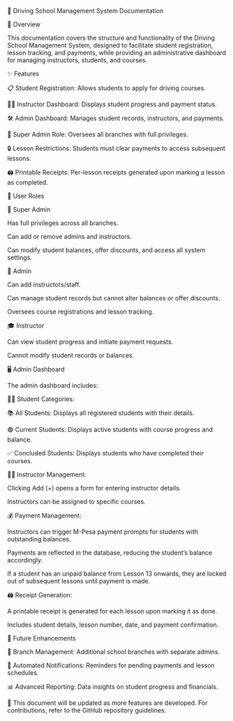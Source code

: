 🚗 Driving School Management System Documentation

📌 Overview

This documentation covers the structure and functionality of the Driving School Management System, designed to facilitate student registration, lesson tracking, and payments, while providing an administrative dashboard for managing instructors, students, and courses.

✨ Features

📋 Student Registration: Allows students to apply for driving courses.

🧑‍🏫 Instructor Dashboard: Displays student progress and payment status.

🛠️ Admin Dashboard: Manages student records, instructors, and payments.

👑 Super Admin Role: Oversees all branches with full privileges.

🔒 Lesson Restrictions: Students must clear payments to access subsequent lessons.

🖨️ Printable Receipts: Per-lesson receipts generated upon marking a lesson as completed.

👥 User Roles

🔰 Super Admin

Has full privileges across all branches.

Can add or remove admins and instructors.

Can modify student balances, offer discounts, and access all system settings.

🏢 Admin

Can add instructors/staff.

Can manage student records but cannot alter balances or offer discounts.

Oversees course registrations and lesson tracking.

🎓 Instructor

Can view student progress and initiate payment requests.

Cannot modify student records or balances.

🖥️ Admin Dashboard

The admin dashboard includes:

👨‍🎓 Student Categories:

📚 All Students: Displays all registered students with their details.

🟢 Current Students: Displays active students with course progress and balance.

✅ Concluded Students: Displays students who have completed their courses.

👩‍🏫 Instructor Management:

Clicking Add (+) opens a form for entering instructor details.

Instructors can be assigned to specific courses.

💰 Payment Management:

Instructors can trigger M-Pesa payment prompts for students with outstanding balances.

Payments are reflected in the database, reducing the student’s balance accordingly.

If a student has an unpaid balance from Lesson 13 onwards, they are locked out of subsequent lessons until payment is made.

🖨️ Receipt Generation:

A printable receipt is generated for each lesson upon marking it as done.

Includes student details, lesson number, date, and payment confirmation.

🚀 Future Enhancements

🏫 Branch Management: Additional school branches with separate admins.

🔔 Automated Notifications: Reminders for pending payments and lesson schedules.

📊 Advanced Reporting: Data insights on student progress and financials.

📢 This document will be updated as more features are developed. For contributions, refer to the GitHub repository guidelines.